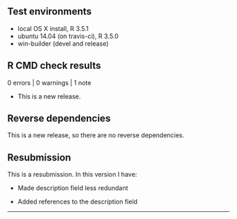 ## Test environments
* local OS X install, R 3.5.1
* ubuntu 14.04 (on travis-ci), R 3.5.0
* win-builder (devel and release)

## R CMD check results

0 errors | 0 warnings | 1 note

* This is a new release.

## Reverse dependencies

This is a new release, so there are no reverse dependencies.

## Resubmission
This is a resubmission. In this version I have: 

* Made description field less redundant

* Added references to the description field 

---


